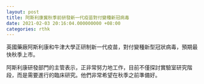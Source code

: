 ```yaml
---
layout: post
title: 阿斯利康冀秋季前研發新一代疫苗對付變種新冠病毒
date: 2021-02-03 20:16:04.000000000 +08:00
categories: rthk
---
```


英國藥廠阿斯利康和牛津大學正研制新一代疫苗，對付變種新型冠狀病毒，預期最快秋季上市。

阿斯利康研發部門的主管表示，正非常努力地工作，目前不僅探討實驗室研究階段，而是需要進行的臨床研究。他們非常希望在秋季之前準備好。

